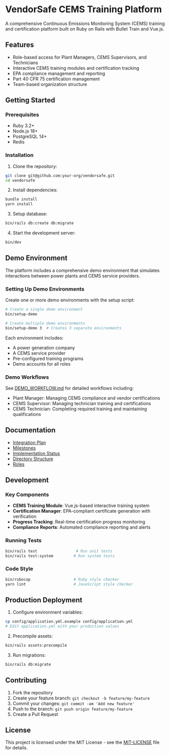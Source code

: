 # VendorSafe CEMS Training Platform

A comprehensive Continuous Emissions Monitoring System (CEMS) training and certification platform built on Ruby on Rails with Bullet Train and Vue.js.

## Features

- Role-based access for Plant Managers, CEMS Supervisors, and Technicians
- Interactive CEMS training modules and certification tracking
- EPA compliance management and reporting
- Part 40 CFR 75 certification management
- Team-based organization structure

## Getting Started

### Prerequisites

- Ruby 3.2+
- Node.js 18+
- PostgreSQL 14+
- Redis

### Installation

1. Clone the repository:
```bash
git clone git@github.com:your-org/vendorsafe.git
cd vendorsafe
```

2. Install dependencies:
```bash
bundle install
yarn install
```

3. Setup database:
```bash
bin/rails db:create db:migrate
```

4. Start the development server:
```bash
bin/dev
```

## Demo Environment

The platform includes a comprehensive demo environment that simulates interactions between power plants and CEMS service providers.

### Setting Up Demo Environments

Create one or more demo environments with the setup script:

```bash
# Create a single demo environment
bin/setup-demo

# Create multiple demo environments
bin/setup-demo 3  # Creates 3 separate environments
```

Each environment includes:
- A power generation company
- A CEMS service provider
- Pre-configured training programs
- Demo accounts for all roles

### Demo Workflows

See [DEMO_WORKFLOW.md](docs/DEMO_WORKFLOW.md) for detailed workflows including:
- Plant Manager: Managing CEMS compliance and vendor certifications
- CEMS Supervisor: Managing technician training and certifications
- CEMS Technician: Completing required training and maintaining qualifications

## Documentation

- [Integration Plan](docs/INTEGRATION-PLAN.md)
- [Milestones](docs/MILESTONES.md)
- [Implementation Status](docs/IMPLEMENTATION-STATUS.md)
- [Directory Structure](docs/DIRECTORY_STRUCTURE.md)
- [Roles](docs/ROLES.md)

## Development

### Key Components

- **CEMS Training Module**: Vue.js-based interactive training system
- **Certification Manager**: EPA-compliant certificate generation with verification
- **Progress Tracking**: Real-time certification progress monitoring
- **Compliance Reports**: Automated compliance reporting and alerts

### Running Tests

```bash
bin/rails test                 # Run unit tests
bin/rails test:system         # Run system tests
```

### Code Style

```bash
bin/rubocop                   # Ruby style checker
yarn lint                     # JavaScript style checker
```

## Production Deployment

1. Configure environment variables:
```bash
cp config/application.yml.example config/application.yml
# Edit application.yml with your production values
```

2. Precompile assets:
```bash
bin/rails assets:precompile
```

3. Run migrations:
```bash
bin/rails db:migrate
```

## Contributing

1. Fork the repository
2. Create your feature branch: `git checkout -b feature/my-feature`
3. Commit your changes: `git commit -am 'Add new feature'`
4. Push to the branch: `git push origin feature/my-feature`
5. Create a Pull Request

## License

This project is licensed under the MIT License - see the [MIT-LICENSE](MIT-LICENSE) file for details.